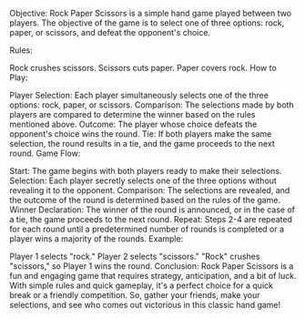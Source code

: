 Objective:
Rock Paper Scissors is a simple hand game played between two players. The objective of the game is to select one of three options: rock, paper, or scissors, and defeat the opponent's choice.

Rules:

Rock crushes scissors.
Scissors cuts paper.
Paper covers rock.
How to Play:

Player Selection: Each player simultaneously selects one of the three options: rock, paper, or scissors.
Comparison: The selections made by both players are compared to determine the winner based on the rules mentioned above.
Outcome: The player whose choice defeats the opponent's choice wins the round.
Tie: If both players make the same selection, the round results in a tie, and the game proceeds to the next round.
Game Flow:

Start: The game begins with both players ready to make their selections.
Selection: Each player secretly selects one of the three options without revealing it to the opponent.
Comparison: The selections are revealed, and the outcome of the round is determined based on the rules of the game.
Winner Declaration: The winner of the round is announced, or in the case of a tie, the game proceeds to the next round.
Repeat: Steps 2-4 are repeated for each round until a predetermined number of rounds is completed or a player wins a majority of the rounds.
Example:

Player 1 selects "rock."
Player 2 selects "scissors."
"Rock" crushes "scissors," so Player 1 wins the round.
Conclusion:
Rock Paper Scissors is a fun and engaging game that requires strategy, anticipation, and a bit of luck. With simple rules and quick gameplay, it's a perfect choice for a quick break or a friendly competition. So, gather your friends, make your selections, and see who comes out victorious in this classic hand game!
